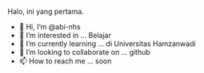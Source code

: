 Halo, ini yang pertama.

- 👋 Hi, I’m @abi-nhs
- 👀 I’m interested in ... Belajar
- 🌱 I’m currently learning ... di Universitas Hamzanwadi
- 💞️ I’m looking to collaborate on ... github
- 📫 How to reach me ... soon

<!---
abi-nhs/abi-nhs is a ✨ special ✨ repository because its `README.md` (this file) appears on your GitHub profile.
You can click the Preview link to take a look at your changes.
--->
